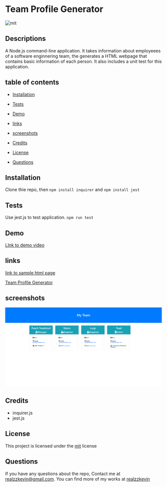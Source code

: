 # Team Profile Generator
![mit](https://img.shields.io/badge/license-mit-green?style=plastic)

## Descriptions 

A Node.js command-line application. It takes information about employeees of a software enginnering team, the generates a HTML webpage that contains basic information of each person.
It also includes a unit test for this application.

## table of contents
- [Installation](#installation) 

- [Tests](#tests) 

- [Demo](#demo) 

- [links](#links) 

- [screenshots](#screenshots) 

- [Credits](#credits) 

- [License](#license) 

- [Questions](#questions) 

## Installation

Clone thie repo, then `npm install inquirer` and `npm install jest`

## Tests

Use jest.js to test application.  `npm run test`

## Demo

[LInk to demo video](https://drive.google.com/file/d/1I-xD8uSl7-1KAnlJ30UHtdO5aY1ob7S2/view)

## links

[link to sample html page](/dist/team_Portfolio.html)

[Team Profile Generator](https://github.com/realzzkevin/Team-Profile-Generator)

## screenshots

![sample html page](src/samplehtml.png)
## Credits

- inquirer.js
- jest.js

## License

This project is licensed under the [mit](./LICENSE) license

## Questions
If you have any questions about the repo, Contact me at [realzzkevin@gmail.com](realzzkevin@gmail.com). You can find more of my works at [realzzkevin](https://github.com/realzzkevin)